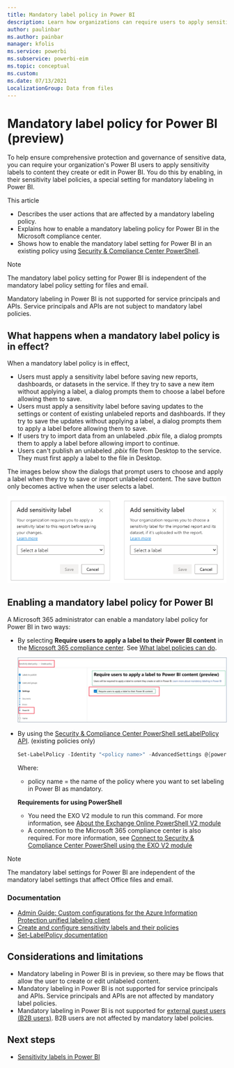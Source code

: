 ```yaml
---
title: Mandatory label policy in Power BI
description: Learn how organizations can require users to apply sensitivity labels with a mandatory label policy in Power BI
author: paulinbar
ms.author: painbar
manager: kfolis
ms.service: powerbi
ms.subservice: powerbi-eim
ms.topic: conceptual
ms.custom:
ms.date: 07/13/2021
LocalizationGroup: Data from files
---
```

# Mandatory label policy for Power BI (preview)

To help ensure comprehensive protection and governance of sensitive data, you can require your organization's Power BI users to apply sensitivity labels to content they create or edit in Power BI. You do this by enabling, in their sensitivity label policies, a special setting for mandatory labeling in Power BI.

This article
* Describes the user actions that are affected by a mandatory labeling policy.
* Explains how to enable a mandatory labeling policy for Power BI in the Microsoft compliance center.
* Shows how to enable the mandatory label setting for Power BI in an existing policy using [Security & Compliance Center PowerShell](/powershell/module/exchange/set-labelpolicy).

>[!NOTE]
> The mandatory label policy setting for Power BI is independent of the mandatory label policy setting for files and email.
>
> Mandatory labeling in Power BI is not supported for service principals and APIs. Service principals and APIs are not subject to mandatory label policies.

## What happens when a mandatory label policy is in effect?

When a mandatory label policy is in effect, 
* Users must apply a sensitivity label before saving new reports, dashboards, or datasets in the service. If they try to save a new item without applying a label, a dialog prompts them to choose a label before allowing them to save.
* Users must apply a sensitivity label before saving updates to the settings or content of existing unlabeled reports and dashboards. If they try to save the updates without applying a label, a dialog prompts them to apply a label before allowing them to save.
* If users try to import data from an unlabeled *.pbix* file, a dialog prompts them to apply a label before allowing import to continue.
* Users can't publish an unlabeled *.pbix* file from Desktop to the service. They must first apply a label to the file in Desktop.

The images below show the dialogs that prompt users to choose and apply a label when they try to save or import unlabeled content. The save button only becomes active when the user selects a label.

![Screenshot of mandatory label dialog.](media/service-security-sensitivity-label-mandatory-label-policy/mandatory-labels-dialog.png)

## Enabling a mandatory label policy for Power BI

A Microsoft 365 administrator can enable a mandatory label policy for Power BI in two ways:

* By selecting **Require users to apply a label to their Power BI content** in the [Microsoft 365 compliance center](https://compliance.microsoft.com/informationprotection). See [What label policies can do](/microsoft-365/compliance/sensitivity-labels#what-label-policies-can-do).

    ![Screenshot of mandatory label setting in the Microsoft compliance center.](media/service-security-sensitivity-label-mandatory-label-policy/mandatory-labels-config-in-compliance-center.png)

* By using the [Security & Compliance Center PowerShell setLabelPolicy API](/powershell/module/exchange/set-labelpolicy). (existing policies only) 

    ```powershell
    Set-LabelPolicy -Identity "<policy name>" -AdvancedSettings @{powerbimandatory="true"}
    ```
    Where:

    * policy name = the name of the policy where you want to set labeling in Power BI as mandatory.

   **Requirements for using PowerShell**
 
    * You need the EXO V2 module to run this command. For more information, see [About the Exchange Online PowerShell V2 module](/powershell/exchange/exchange-online-powershell-v2#install-and-maintain-the-exo-v2-module)
    * A connection to the Microsoft 365 compliance center is also required. For more information, see [Connect to Security & Compliance Center PowerShell using the EXO V2 module](/powershell/exchange/connect-to-scc-powershell)

>[!NOTE]
> The mandatory label settings for Power BI are independent of the mandatory label settings that affect Office files and email.

### Documentation

* [Admin Guide: Custom configurations for the Azure Information Protection unified labeling client](/azure/information-protection/rms-client/clientv2-admin-guide-customizations#available-advanced-settings-for-labels)
* [Create and configure sensitivity labels and their policies](/microsoft-365/compliance/create-sensitivity-labels#use-powershell-for-sensitivity-labels-and-their-policies)
* [Set-LabelPolicy documentation](/powershell/module/exchange/set-labelpolicy)

## Considerations and limitations
* Mandatory labeling in Power BI is in preview, so there may be flows that allow the user to create or edit unlabeled content.
* Mandatory labeling in Power BI is not supported for service principals and APIs. Service principals and APIs are not affected by mandatory label policies.
* Mandatory labeling in Power BI is not supported for [external guest users (B2B users)](service-admin-azure-ad-b2b.md). B2B users are not affected by mandatory label policies.

## Next steps

* [Sensitivity labels in Power BI](service-security-sensitivity-label-overview.md)